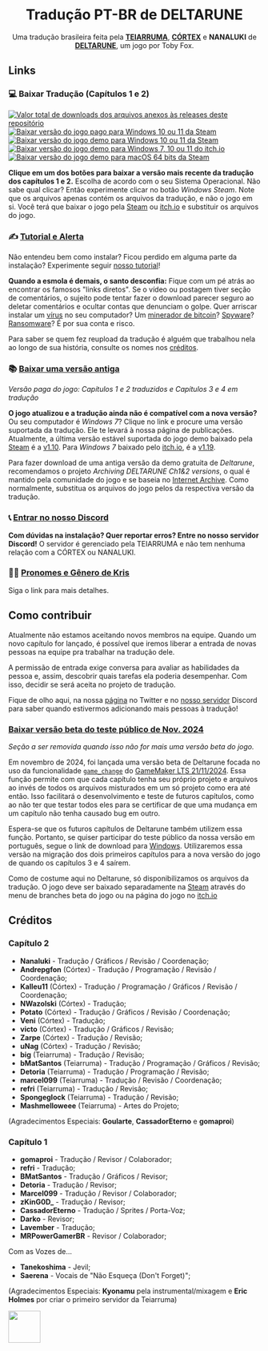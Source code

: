 <div align="center">
  <h1>Tradução PT-BR de DELTARUNE</h1>
  <p>Uma tradução brasileira feita pela <a href="https://twitter.com/teiarruma"><b>TEIARRUMA</b></a>, <a href="https://twitter.com/CortexTraducao" target="_blank"><b>CÓRTEX</b></a> e <b>NANALUKI</b>  de <a href="https://deltarune.com/"><b>DELTARUNE</b></a>, um jogo por Toby Fox. <br>
</div>

## Links

### 💻 Baixar Tradução (Capítulos 1 e 2)

<p dir="auto">
    <a href="#">
        <img src="https://img.shields.io/github/downloads/teiarruma/deltarune-ptbr/total.svg?label=Total%20de%20Downloads" alt="Valor total de downloads dos arquivos anexos às releases deste repositório" title="Contagem desde outubro de 2023" />
    </a>
      <a href="https://github.com/teiarruma/deltarune-ptbr/releases/download/1.01A.1-pago/DELTARUNEpago_PTBR_op1_Windows.zip">
        <img src="https://img.shields.io/badge/Windows_Steam_pago-0327c3" title="Baixar versão do jogo pago para Windows 10 ou 11 da Steam"/>
    </a>
    <a href="https://github.com/teiarruma/deltarune-ptbr/releases/download/1.10.7-demo/DELTARUNEdemo_PTBR_op1_Windows.zip">
        <img src="https://img.shields.io/badge/Windows_Steam_demo-0078d7" title="Baixar versão do jogo demo para Windows 10 ou 11 da Steam"/>
    </a>
    <a href="https://github.com/teiarruma/deltarune-ptbr/releases/download/1.19.2-demo/DELTARUNEdemo_PTBR_op1_Windows.zip">
        <img src="https://img.shields.io/badge/Windows_itch.io_demo-31cece" title="Baixar versão do jogo demo para Windows 7, 10 ou 11 do itch.io" />
    </a>
    <a href="https://github.com/teiarruma/deltarune-ptbr/releases/download/1.10.5/DELTARUNEdemo_PTBR_op2_MacOs64Bits.zip">
        <img src="https://img.shields.io/badge/macOS_Steam_demo-green" title="Baixar versão do jogo demo para macOS 64 bits da Steam" />
    </a>
</p>

**Clique em um dos botões para baixar a versão mais recente da tradução dos capítulos 1 e 2.** Escolha de acordo com o seu Sistema Operacional. Não sabe qual clicar? Então experimente clicar no botão _Windows Steam_. Note que os arquivos apenas contém os arquivos da tradução, e não o jogo em si. Você terá que baixar o jogo pela [Steam](https://store.steampowered.com/app/1671210/DELTARUNE/) ou [itch.io](https://tobyfox.itch.io/deltarune) e substituir os arquivos do jogo.

### ✍️ [Tutorial e Alerta](https://youtu.be/SJmiWVmWhlg)

Não entendeu bem como instalar? Ficou perdido em alguma parte da instalação? Experimente seguir [nosso tutorial](https://youtu.be/SJmiWVmWhlg)!

**Quando a esmola é demais, o santo desconfia:** Fique com um pé atrás ao encontrar os famosos "links diretos". Se o vídeo ou postagem tiver seção de comentários, o sujeito pode tentar fazer o download parecer seguro ao deletar comentários e ocultar contas que denunciam o golpe. Quer arriscar instalar um [vírus](https://pt.wikipedia.org/wiki/V%C3%ADrus_de_computador) no seu computador? Um [minerador de bitcoin](https://tecnoblog.net/responde/seu-computador-pode-estar-minerando-bitcoins-agora-saiba-impedir/)? [Spyware](https://pt.wikipedia.org/wiki/Spyware)? [Ransomware](https://pt.wikipedia.org/wiki/Ransomware)? É por sua conta e risco.

Para saber se quem fez reupload da tradução é alguém que trabalhou nela ao longo de sua história, consulte os nomes nos [créditos](#créditos).

### 📚 [Baixar uma versão antiga](https://github.com/teiarruma/deltarune-ptbr/releases)

*Versão paga do jogo: Capítulos 1 e 2 traduzidos e Capítulos 3 e 4 em tradução*

**O jogo atualizou e a tradução ainda não é compatível com a nova versão?** Ou seu computador é _Windows 7_? Clique no link e procure uma versão suportada da tradução. Ele te levará à nossa página de publicações. Atualmente, a última versão estável suportada do jogo demo baixado pela [Steam](https://store.steampowered.com/app/1671210/DELTARUNE/) é a [v1.10](https://github.com/teiarruma/deltarune-ptbr/releases/latest). Para _Windows 7_ baixado pelo [itch.io](https://tobyfox.itch.io/deltarune), é a [v1.19](https://github.com/teiarruma/deltarune-ptbr/releases/tag/1.19.0).

Para fazer download de uma antiga versão da demo gratuita de _Deltarune_, recomendamos o projeto _Archiving DELTARUNE Ch1&2 versions_, o qual é mantido pela comunidade do jogo e se baseia no [Internet Archive](https://archive.org/). Como normalmente, substitua os arquivos do jogo pelos da respectiva versão da tradução.

### 📞 [Entrar no nosso Discord](https://discord.gg/7DtZ7E4yYG)

**Com dúvidas na instalação? Quer reportar erros? Entre no nosso servidor Discord!** O servidor é gerenciado pela TEIARRUMA e não tem nenhuma relação com a CÓRTEX ou NANALUKI.

### 🏳️‍🌈 [Pronomes e Gênero de Kris](assets/PRONOUNS.md)

Siga o link para mais detalhes.

## Como contribuir

Atualmente não estamos aceitando novos membros na equipe. Quando um novo capítulo for lançado, é possível que iremos liberar a entrada de novas pessoas na equipe pra trabalhar na tradução dele.

A permissão de entrada exige conversa para avaliar as habilidades da pessoa e, assim, descobrir quais tarefas ela poderia desempenhar. Com isso, decidir se será aceita no projeto de tradução.

Fique de olho aqui, na nossa [página](https://twitter.com/teiarruma) no Twitter e no [nosso servidor](https://discord.gg/7DtZ7E4yYG) Discord para saber quando estivermos adicionando mais pessoas à tradução!

### [Baixar versão beta do teste público de Nov. 2024](https://github.com/teiarruma/deltarune-ptbr/releases/tag/1.19.2-demo)

*Seção a ser removida quando isso não for mais uma versão beta do jogo.*

Em novembro de 2024, foi lançada uma versão beta de Deltarune focada no uso da funcionalidade [`game_change`](https://manual.gamemaker.io/beta/en/GameMaker_Language/GML_Reference/General_Game_Control/game_change.htm) do  [GameMaker LTS 21/11/2024](https://releases.gamemaker.io/release-notes/2022/0#changes-in-the-original-3-release---ide-v20220383--runtime-v20220398-nov-21-2024). Essa função permite com que cada capítulo tenha seu próprio projeto e arquivos ao invés de todos os arquivos misturados em um só projeto como era até então. Isso facilitará o desenvolvimento e teste de futuros capítulos, como ao não ter que testar todos eles para se certificar de que uma mudança em um capítulo não tenha causado bug em outro.

Espera-se que os futuros capítulos de Deltarune também utilizem essa função. Portanto, se quiser participar do teste público da nossa versão em português, segue o link de download para [Windows](https://github.com/teiarruma/deltarune-ptbr/releases/download/1.19.2-demo/DELTARUNEdemo_PTBR_op1_Windows.zip). Utilizaremos essa versão na migração dos dois primeiros capítulos para a nova versão do jogo de quando os capítulos 3 e 4 saírem.

Como de costume aqui no Deltarune, só disponibilizamos os arquivos da tradução. O jogo deve ser baixado separadamente na [Steam](https://store.steampowered.com/app/1671210/DELTARUNE/) através do menu de branches beta do jogo ou na página do jogo no [itch.io](https://tobyfox.itch.io/deltarune)

## Créditos

### Capítulo 2
- **Nanaluki** - Tradução / Gráficos / Revisão / Coordenação;
- **Andrepgfon** (Córtex) - Tradução / Programação / Revisão / Coordenação;
- **Kalleu11** (Córtex) - Tradução / Programação / Gráficos / Revisão / Coordenação;
- **NWazolski** (Córtex) - Tradução;
- **Potato** (Córtex) - Tradução / Gráficos / Revisão / Coordenação;
- **Veni** (Córtex) - Tradução;
- **victo** (Córtex) - Tradução / Gráficos / Revisão;
- **Zarpe** (Córtex) - Tradução / Revisão;
- **uNag** (Córtex) - Tradução / Revisão;
- **big** (Teiarruma) - Tradução / Revisão;
- **bMatSantos** (Teiarruma) - Tradução / Programação / Gráficos / Revisão;
- **Detoria** (Teiarruma) - Tradução / Programação / Revisão;
- **marcel099** (Teiarruma) - Tradução / Revisão / Coordenação;
- **refri** (Teiarruma) - Tradução / Revisão;
- **Spongeglock** (Teiarruma) - Tradução / Revisão;
- **Mashmelloweee** (Teiarruma) - Artes do Projeto;

(Agradecimentos Especiais: **Goularte**, **CassadorEterno** e **gomaproi**)

### Capítulo 1
- **gomaproi** - Tradução / Revisor / Colaborador;
- **refri** - Tradução;
- **BMatSantos** - Tradução / Gráficos / Revisor;
- **Detoria** - Tradução / Revisor;
- **Marcel099** - Tradução / Revisor / Colaborador;
- **zKinG0D_** - Tradução / Revisor;
- **CassadorEterno** - Tradução / Sprites / Porta-Voz;
- **Darko** - Revisor;
- **Lavember** - Tradução;
- **MRPowerGamerBR** - Revisor / Colaborador;

Com as Vozes de...

- **Tanekoshima** - Jevil;
- **Saerena** - Vocais de "Não Esqueça (Don't Forget)";

(Agradecimentos Especiais: **Kyonamu** pela instrumental/mixagem e **Eric Holmes** por criar o primeiro servidor da Teiarruma)

<img width="64" height="64" src="https://user-images.githubusercontent.com/28575885/134047058-652bd587-e9af-4e84-b0cd-e99c2b4ecad7.png">
